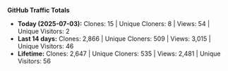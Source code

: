 
**GitHub Traffic Totals**

- **Today (2025-07-03):** Clones: 15 | Unique Cloners: 8 | Views: 54 | Unique Visitors: 2
- **Last 14 days:** Clones: 2,866 | Unique Cloners: 509 | Views: 3,015 | Unique Visitors: 46
- **Lifetime:** Clones: 2,647 | Unique Cloners: 535 | Views: 2,481 | Unique Visitors: 56
